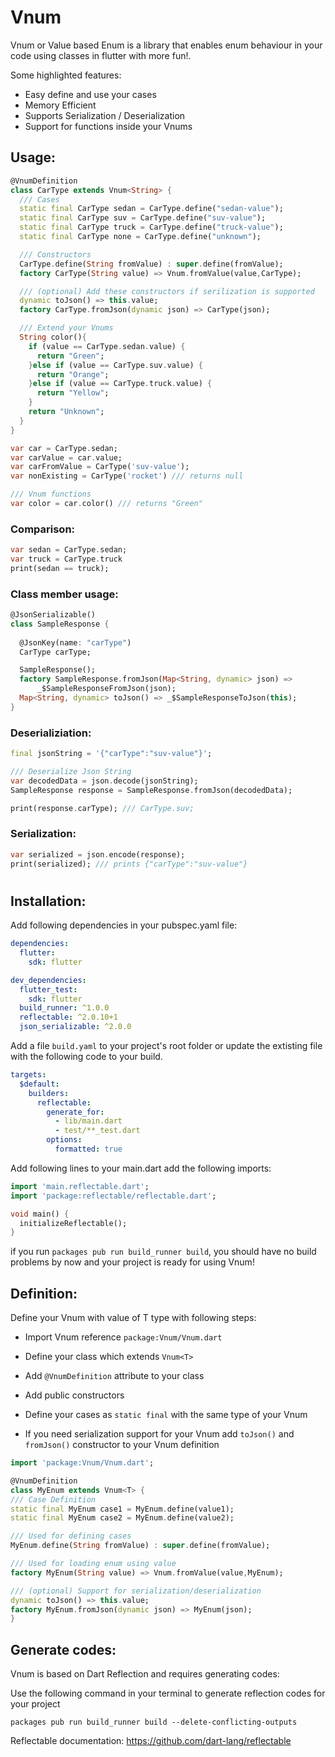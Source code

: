 # Vnum

Vnum or Value based Enum is a library that enables enum behaviour in your code using classes in flutter with more fun!.

Some highlighted features:

* Easy define and use your cases
* Memory Efficient
* Supports Serialization / Deserialization
* Support for functions inside your Vnums



## Usage:


```dart
@VnumDefinition
class CarType extends Vnum<String> {
  /// Cases
  static final CarType sedan = CarType.define("sedan-value");
  static final CarType suv = CarType.define("suv-value");
  static final CarType truck = CarType.define("truck-value");
  static final CarType none = CarType.define("unknown");

  /// Constructors
  CarType.define(String fromValue) : super.define(fromValue);
  factory CarType(String value) => Vnum.fromValue(value,CarType);

  /// (optional) Add these constructors if serilization is supported
  dynamic toJson() => this.value;
  factory CarType.fromJson(dynamic json) => CarType(json);

  /// Extend your Vnums
  String color(){
    if (value == CarType.sedan.value) {
      return "Green";
    }else if (value == CarType.suv.value) {
      return "Orange";
    }else if (value == CarType.truck.value) {
      return "Yellow";
    }
    return "Unknown";
  }
}
```


```dart
var car = CarType.sedan;
var carValue = car.value;
var carFromValue = CarType('suv-value');
var nonExisting = CarType('rocket') /// returns null

/// Vnum functions
var color = car.color() /// returns "Green"
```

### Comparison:
```dart
var sedan = CarType.sedan;
var truck = CarType.truck
print(sedan == truck);
```
### Class member usage:
```dart
@JsonSerializable()
class SampleResponse {
  
  @JsonKey(name: "carType")
  CarType carType;

  SampleResponse();
  factory SampleResponse.fromJson(Map<String, dynamic> json) =>
      _$SampleResponseFromJson(json);
  Map<String, dynamic> toJson() => _$SampleResponseToJson(this);
}
```
### Deserializiation:
```dart
final jsonString = '{"carType":"suv-value"}';

/// Deserialize Json String
var decodedData = json.decode(jsonString);
SampleResponse response = SampleResponse.fromJson(decodedData);

print(response.carType); /// CarType.suv;
```

### Serialization:
```dart
var serialized = json.encode(response);
print(serialized); /// prints {"carType":"suv-value"}
```


#
## Installation:
Add following dependencies in your pubspec.yaml file:

```yaml
dependencies:
  flutter:
    sdk: flutter

dev_dependencies:
  flutter_test:
    sdk: flutter
  build_runner: ^1.0.0
  reflectable: ^2.0.10+1
  json_serializable: ^2.0.0
  ```

Add a file ```build.yaml``` to your project's root folder or update the extisting file with the following code to your build.

```yaml
targets:
  $default:
    builders:
      reflectable:
        generate_for:
          - lib/main.dart
          - test/**_test.dart
        options:
          formatted: true
```

Add following lines to your main.dart add the following imports:

```dart
import 'main.reflectable.dart';
import 'package:reflectable/reflectable.dart';

void main() {
  initializeReflectable();
}
```
if you run ```packages pub run build_runner build```, you should have no build problems by now and your project is ready for using Vnum!



## Definition:

Define your Vnum with value of T type with following steps:

* Import Vnum reference ```package:Vnum/Vnum.dart```

* Define your class which extends ```Vnum<T>```

* Add ```@VnumDefinition``` attribute to your class

* Add public constructors

* Define your cases as ```static final``` with the same type of your Vnum

* If you need serialization support for your Vnum add ```toJson()``` and ```fromJson()``` constructor to your Vnum definition

```dart
import 'package:Vnum/Vnum.dart';

@VnumDefinition
class MyEnum extends Vnum<T> {
/// Case Definition
static final MyEnum case1 = MyEnum.define(value1);
static final MyEnum case2 = MyEnum.define(value2);

/// Used for defining cases
MyEnum.define(String fromValue) : super.define(fromValue);

/// Used for loading enum using value
factory MyEnum(String value) => Vnum.fromValue(value,MyEnum);

/// (optional) Support for serialization/deserialization
dynamic toJson() => this.value;
factory MyEnum.fromJson(dynamic json) => MyEnum(json);
}
```

## Generate codes:

Vnum is based on Dart Reflection and requires generating codes:

Use the following command in your terminal to generate reflection codes for your project

```packages pub run build_runner build --delete-conflicting-outputs```

Reflectable documentation: https://github.com/dart-lang/reflectable

